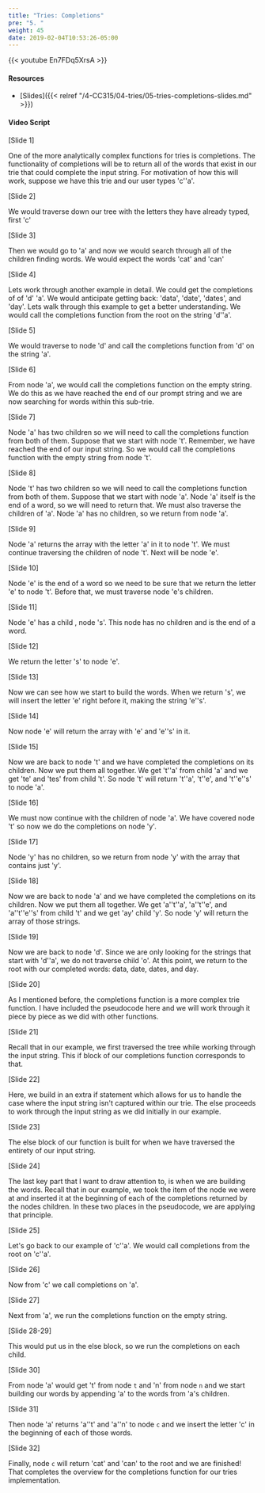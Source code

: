 ```yaml
---
title: "Tries: Completions"
pre: "5. "
weight: 45
date: 2019-02-04T10:53:26-05:00
---
```


{{< youtube En7FDq5XrsA >}}

#### Resources
* [Slides]({{< relref "/4-CC315/04-tries/05-tries-completions-slides.md" >}})

#### Video Script

[Slide 1]

One of the more analytically complex functions for tries is completions. The functionality of completions will be to return all of the words that exist in our trie that could complete the input string. For motivation of how this will work, suppose we have this trie and our user types 'c''a'. 

[Slide 2]

We would traverse down our tree with the letters they have already typed, first 'c'

[Slide 3]

Then we would go to 'a' and now we would search through all of the children finding words. We would expect the words 'cat' and 'can'


[Slide 4]

Lets work through another example in detail. We could get the completions of of 'd' 'a'. We would anticipate getting back: 'data', 'date', 'dates', and 'day'. Lets walk through this example to get a better understanding. We would call the completions function from the root on the string 'd''a'. 


[Slide 5]

We would traverse to node 'd' and call the completions function from 'd' on the string 'a'. 


[Slide 6]

From node 'a', we would call the completions function on the empty string. We do this as we have reached the end of our prompt string and we are now searching for words within this sub-trie. 


[Slide 7]

Node 'a' has two children so we will need to call the completions function from both of them. Suppose that we start with node 't'. Remember, we have reached the end of our input string. So we would call the completions function with the empty string from node 't'.


[Slide 8]

Node 't' has two children so we will need to call the completions function from both of them. Suppose that we start with node 'a'. Node 'a' itself is the end of a word, so we will need to return that. We must also traverse the children of 'a'. Node 'a' has no children, so we return from node 'a'.


[Slide 9]

Node 'a' returns the array with the letter 'a' in it to node 't'. We must continue traversing the children of node 't'. Next will be node 'e'.


[Slide 10]

Node 'e' is the end of a word so we need to be sure that we return the letter 'e' to node 't'. Before that, we must traverse node 'e's children. 


[Slide 11]

Node 'e' has a child , node 's'.  This node has no children and is the end of a word.


[Slide 12]

We return the letter 's' to node 'e'.


[Slide 13]

Now we can see how we start to build the words. When we return 's', we will insert the letter 'e' right before it, making the string 'e''s'. 

[Slide 14]

Now node 'e' will return the array with 'e' and 'e''s' in it. 


[Slide 15]

Now we are back to node 't' and we have completed the completions on its children. Now we put them all together. We get 't''a' from child 'a' and we get 'te' and 'tes' from child 't'. So node 't' will return 't''a', 't''e', and 't''e''s' to node 'a'. 

[Slide 16]

We must now continue with the children of node 'a'. We have covered node 't' so now we do the completions on node 'y'. 


[Slide 17]

Node 'y' has no children, so we return from node 'y' with the array that contains just 'y'.


[Slide 18]

Now we are back to node 'a' and we have completed the completions on its children. Now we put them all together. We get 'a''t''a', 'a''t''e', and 'a''t''e''s' from child 't' and we get 'ay' child 'y'. So node 'y' will return the array of those strings. 


[Slide 19]

Now we are back to node 'd'. Since we are only looking for the strings that start with 'd''a', we do not traverse child 'o'. At this point, we return to the root with our completed words: data, date, dates, and day.


[Slide 20]

As I mentioned before, the completions function is a more complex trie function. I have included the pseudocode here and we will work through it piece by piece as we did with other functions. 


[Slide 21]

Recall that in our example, we first traversed the tree while working through the input string. This if block of our completions function corresponds to that. 


[Slide 22]

Here, we build in an extra if statement which allows for us to handle the case where the input string isn't captured within our trie. The else proceeds to work through the input string as we did initially in our example. 


[Slide 23]

The else block of our function is built for when we have traversed the entirety of our input string. 


[Slide 24]

The last key part that I want to draw attention to, is when we are building the words. Recall that in our example, we took the item of the node we were at and inserted it at the beginning of each of the completions returned by the nodes children. In these two places in the pseudocode, we are applying that principle. 


[Slide 25]

Let's go back to our example of 'c''a'. We would call completions from the root on 'c''a'.


[Slide 26]

Now from 'c' we call completions on 'a'.


[Slide 27]

Next from 'a', we run the completions function on the empty string. 


[Slide 28-29]

This would put us in the else block, so we run the completions on each child. 


[Slide 30]

From node 'a' would get 't' from node `t` and 'n' from node `n` and we start building our words by appending 'a' to the words from 'a's children. 


[Slide 31]

Then node 'a' returns 'a''t' and 'a''n' to node `c` and we insert the letter 'c' in the beginning of each of those words. 


[Slide 32]

Finally, node `c` will return 'cat' and 'can' to the root and we are finished! That completes the overview for the completions function for our tries implementation.